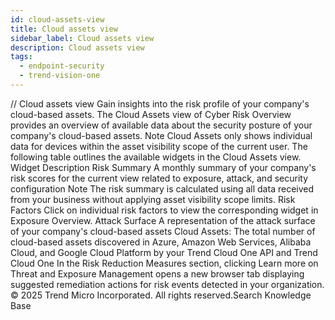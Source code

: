```yaml
---
id: cloud-assets-view
title: Cloud assets view
sidebar_label: Cloud assets view
description: Cloud assets view
tags:
  - endpoint-security
  - trend-vision-one
---
```


/*<![CDATA[*/ $('#title').html($('meta[name=map-description]').attr('content')); /*]]>*/ Cloud assets view Gain insights into the risk profile of your company's cloud-based assets. The Cloud Assets view of Cyber Risk Overview provides an overview of available data about the security posture of your company's cloud-based assets. Note Cloud Assets only shows individual data for devices within the asset visibility scope of the current user. The following table outlines the available widgets in the Cloud Assets view. Widget Description Risk Summary A monthly summary of your company's risk scores for the current view related to exposure, attack, and security configuration Note The risk summary is calculated using all data received from your business without applying asset visibility scope limits. Risk Factors Click on individual risk factors to view the corresponding widget in Exposure Overview. Attack Surface A representation of the attack surface of your company's cloud-based assets Cloud Assets: The total number of cloud-based assets discovered in Azure, Amazon Web Services, Alibaba Cloud, and Google Cloud Platform by your Trend Cloud One API and Trend Cloud One In the Risk Reduction Measures section, clicking Learn more on Threat and Exposure Management opens a new browser tab displaying suggested remediation actions for risk events detected in your organization. © 2025 Trend Micro Incorporated. All rights reserved.Search Knowledge Base